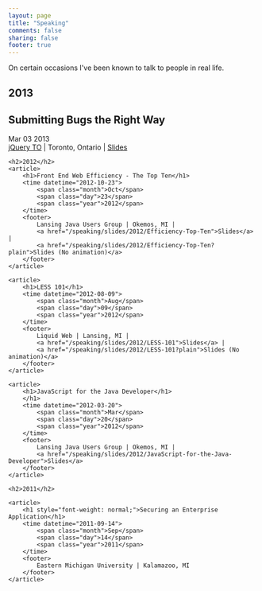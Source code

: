 ```yaml
---
layout: page
title: "Speaking"
comments: false
sharing: false
footer: true
---
```


On certain occasions I've been known to talk to people in real life.

<div id="speaking-archives">
	<h2>2013</h2>
	<article>
		<h1>Submitting Bugs the Right Way</h1>
		<time datetime="2013-03-02">
			<span class="month">Mar</span>
			<span class="day">03</span>
			<span class="year">2013</span>
		</time>
		<footer>
			<a href="http://jqueryto.com">jQuery TO</a> | Toronto, Ontario | 
			<a href="/speaking/slides/2013/Submitting-Bugs-the-Right-Way">Slides</a>
		</footer>
	</article>

	<h2>2012</h2>
	<article>
		<h1>Front End Web Efficiency - The Top Ten</h1>
		<time datetime="2012-10-23">
			<span class="month">Oct</span>
			<span class="day">23</span>
			<span class="year">2012</span>
		</time>
		<footer>
			Lansing Java Users Group | Okemos, MI | 
			<a href="/speaking/slides/2012/Efficiency-Top-Ten">Slides</a> | 
			<a href="/speaking/slides/2012/Efficiency-Top-Ten?plain">Slides (No animation)</a>
		</footer>
	</article>

	<article>
		<h1>LESS 101</h1>
		<time datetime="2012-08-09">
			<span class="month">Aug</span>
			<span class="day">09</span>
			<span class="year">2012</span>
		</time>
		<footer>
			Liquid Web | Lansing, MI | 
			<a href="/speaking/slides/2012/LESS-101">Slides</a> | 
			<a href="/speaking/slides/2012/LESS-101?plain">Slides (No animation)</a>
		</footer>
	</article>

	<article>
		<h1>JavaScript for the Java Developer</h1>
		</h1>
		<time datetime="2012-03-20">
			<span class="month">Mar</span>
			<span class="day">20</span>
			<span class="year">2012</span>
		</time>
		<footer>
			Lansing Java Users Group | Okemos, MI | 
			<a href="/speaking/slides/2012/JavaScript-for-the-Java-Developer">Slides</a>
		</footer>
	</article>

	<h2>2011</h2>

	<article>
		<h1 style="font-weight: normal;">Securing an Enterprise Application</h1>
		<time datetime="2011-09-14">
			<span class="month">Sep</span>
			<span class="day">14</span>
			<span class="year">2011</span>
		</time>
		<footer>
			Eastern Michigan University | Kalamazoo, MI 
		</footer>
	</article>
</div>